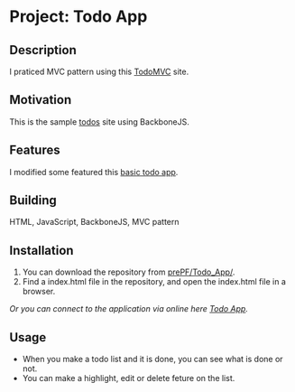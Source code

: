 # Project: Todo App

## Description

I praticed MVC pattern using this [TodoMVC](http://todomvc.com/) site. 

## Motivation

This is the sample [todos](http://todomvc.com/examples/backbone/) site using BackboneJS.

## Features

I modified some featured this [basic todo app](https://leiachung41.github.io/prePF/Todo_App/before/index.html). 

## Building

HTML, JavaScript, BackboneJS, MVC pattern

## Installation

1. You can download the repository from
[prePF/Todo_App/](https://github.com/leiachung41/prePF/tree/master/Todo_App/).
2. Find a index.html file in the repository, and open the index.html file in a browser.

*Or you can connect to the application via online here [Todo App](https://leiachung41.github.io/prePF/Todo_App/index.html).*

## Usage

  - When you make a todo list and it is done, you can see what is done or not.
  - You can make a highlight, edit or delete feture on the list.

